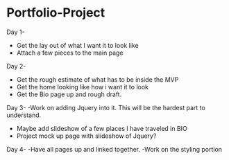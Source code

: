 # Portfolio-Project
Day 1-
- Get the lay out of what I want it to look like
- Attach a few pieces to the main page

Day 2- 
- Get the rough estimate of what has to be inside the MVP
- Get the home looking like how i want it to look
- Get the Bio page up and rough draft.


Day 3- 
-Work on adding Jquery into it. This will be the hardest part to understand.
 - Maybe add slideshow of a few places I have traveled in BIO
 - Project mock up page with slideshow of Jquery?


 Day 4- 
 -Have all pages up and linked together.
 -Work on the styling portion 
